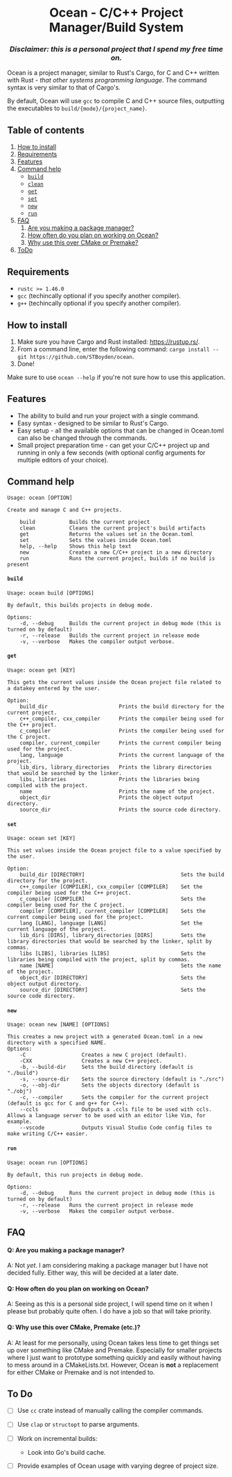 <h1 style="text-align: center"> Ocean - C/C++ Project Manager/Build System</h1>
<h3 style="text-align: center">
    <i>
        Disclaimer: this is a personal project that I spend my free time on.
    </i>
</h3>

Ocean is a project manager, similar to Rust's Cargo, for C and C++ written with
Rust - *that other systems programming language*. The command syntax is very
similar to that of Cargo's.

By default, Ocean will use `gcc` to compile C and C++ source files, outputting
the executables to `build/{mode}/{project_name}`.

## Table of contents
1. [How to install](#how-to-install)
1. [Requirements](#requirements)
1. [Features](#features)
1. [Command help](#command-help)
    - [`build`](#build)
    - [`clean`](#clean)
    - [`get`](#get)
    - [`set`](#set)
    - [`new`](#new)
    - [`run`](#run)
1. [FAQ](#faq)
    1. [Are you making a package
       manager?](#q%3A-are-you-making-a-package-manager%3F)
    1. [How often do you plan on working on
       Ocean?](#q%3A-how-often-do-you-plan-on-working-on-ocean%3F)
    1. [Why use this over CMake or
       Premake?](#q%3A-why-use-this-over-cmake%2C-premake-(etc.)%3F)
1. [ToDo](#to-do)

## Requirements
- `rustc >= 1.46.0`
- `gcc` (techincally optional if you specify another compiler).
- `g++` (techincally optional if you specify another compiler).


## How to install

1) Make sure you have Cargo and Rust installed: https://rustup.rs/.
2) From a command line, enter the following command: `cargo install --git
https://github.com/STBoyden/ocean`.
3) Done!

Make sure to use `ocean --help` if you're not sure how to use this application.

## Features
- The ability to build and run your project with a single command.
- Easy syntax - designed to be similar to Rust's Cargo.
- Easy setup - all the available options that can be changed in Ocean.toml can
  also be changed through the commands.
- Small project preparation time - can get your C/C++ project up and running in
  only a few seconds (with optional config arguments for multiple editors of your choice).

## Command help
```
Usage: ocean [OPTION]

Create and manage C and C++ projects.

    build           Builds the current project
    clean           Cleans the current project's build artifacts
    get             Returns the values set in the Ocean.toml
    set             Sets the values inside Ocean.toml
    help, --help    Shows this help text
    new             Creates a new C/C++ project in a new directory
    run             Runs the current project, builds if no build is present
```

#### `build`
```
Usage: ocean build [OPTIONS]

By default, this builds projects in debug mode.

Options:
    -d, --debug     Builds the current project in debug mode (this is turned on by default)
    -r, --release   Builds the current project in release mode
    -v, --verbose   Makes the compiler output verbose.
```

#### `get`
```
Usage: ocean get [KEY]

This gets the current values inside the Ocean project file related to a datakey entered by the user.

Option:
    build_dir                       Prints the build directory for the current project.
    c++_compiler, cxx_compiler      Prints the compiler being used for the C++ project.
    c_compiler                      Prints the compiler being used for the C project.
    compiler, current_compiler      Prints the current compiler being used for the project.
    lang, language                  Prints the current language of the project.
    lib_dirs, library_directories   Prints the library directories that would be searched by the linker.
    libs, libraries                 Prints the libraries being compiled with the project.
    name                            Prints the name of the project.
    object_dir                      Prints the object output directory.
    source_dir                      Prints the source code directory.
```

#### `set`
```
Usage: ocean set [KEY]

This set values inside the Ocean project file to a value specified by the user.

Option:
    build_dir [DIRECTORY]                               Sets the build directory for the project.
    c++_compiler [COMPILER], cxx_compiler [COMPILER]    Set the compiler being used for the C++ project.
    c_compiler [COMPILER]                               Sets the compiler being used for the C project.
    compiler [COMPILER], current_compiler [COMPILER]    Sets the current compiler being used for the project.
    lang [LANG], language [LANG]                        Set the current language of the project.
    lib_dirs [DIRS], library_directories [DIRS]         Sets the library directories that would be searched by the linker, split by commas.
    libs [LIBS], libraries [LIBS]                       Sets the libraries being compiled with the project, split by commas.
    name [NAME]                                         Sets the name of the project.
    object_dir [DIRECTORY]                              Sets the object output directory.
    source_dir [DIRECTORY]                              Sets the source code directory.
```

#### `new`
```
Usage: ocean new [NAME] [OPTIONS]

This creates a new project with a generated Ocean.toml in a new directory with a specified NAME.
Options:
    -C                  Creates a new C project (default).
    -CXX                Creates a new C++ project.
    -b, --build-dir     Sets the build directory (default is "./build")
    -s, --source-dir    Sets the source directory (default is "./src")
    -o, --obj-dir       Sets the objects directory (default is "./obj")
    -c, --compiler      Sets the compiler for the current project (default is gcc for C and g++ for C++).
    --ccls              Outputs a .ccls file to be used with ccls. Allows a language server to be used with an editor like Vim, for example.
    --vscode            Outputs Visual Studio Code config files to make writing C/C++ easier.
```

#### `run`
```
Usage: ocean run [OPTIONS]

By default, this run projects in debug mode.

Options:
    -d, --debug     Runs the current project in debug mode (this is turned on by default)
    -r, --release   Runs the current project in release mode
    -v, --verbose   Makes the compiler output verbose.
```


## FAQ

#### Q: Are you making a package manager?
A: Not *yet*. I am considering making a package manager but I have not decided
fully. Either way, this will be decided at  a later date.

#### Q: How often do you plan on working on Ocean?
A: Seeing as this is a personal side project, I will spend time on it when I
please but probably quite often. I do have a job so that will take priority.

#### Q: Why use this over CMake, Premake (etc.)?
A: At least for me personally, using Ocean takes less time to get things set up
over something like CMake and Premake. Especially for smaller projects where I
just want to prototype something quickly and easily without having to mess
around in a CMakeLists.txt. However, Ocean is **not** a replacement for either
CMake or Premake and is not intended to.

## To Do

- [ ] Use `cc` crate instead of manually calling the compiler commands.
- [ ] Use `clap` or `structopt` to parse arguments.
- [ ] Work on incremental builds:
    - Look into Go's build cache.
- [ ] Provide examples of Ocean usage with varying degree of project size.


